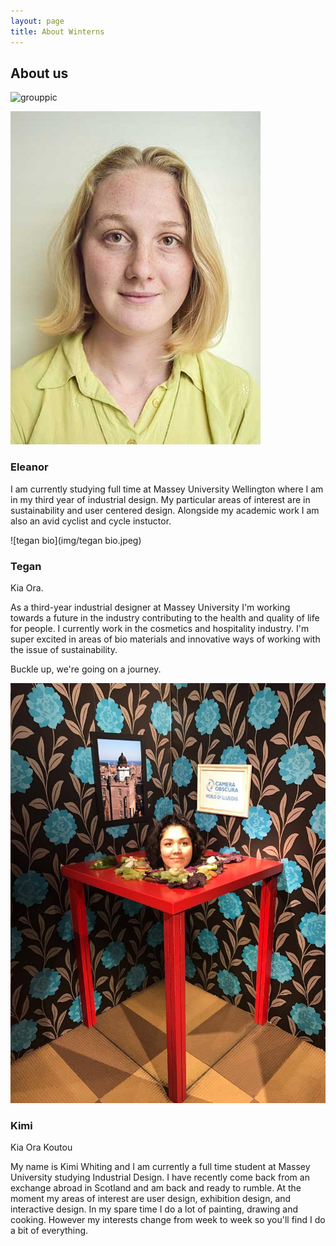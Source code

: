 ```yaml
---
layout: page
title: About Winterns
---
```

## About us

![grouppic](Winternintro.jpg)

![eleanor](img/eleanor.jpg)
### Eleanor
I am currently studying full time at Massey University Wellington where I am in my third year of industrial design. My particular areas of interest are in sustainability and user centered design.
Alongside my academic work I am also an avid cyclist and cycle instuctor. 

![tegan bio](img/tegan bio.jpeg)
### Tegan
Kia Ora. 

As a third-year industrial designer at Massey University I'm working towards a future in the industry contributing to the health and quality of life for people. I currently work in the cosmetics and hospitality industry. I'm super excited in areas of bio materials and innovative ways of working with the issue of sustainability.

Buckle up, we're going on a journey.

![kimi](img/kimiwoo.jpg) 
### Kimi
Kia Ora Koutou

My name is Kimi Whiting and I am currently a full time student at Massey University studying Industrial Design. I have recently come back from an exchange abroad in Scotland and am back and ready to rumble. At the moment my areas of interest are user design, exhibition design, and interactive design.
In my spare time I do a lot of painting, drawing and cooking. However my interests change from week to week so you'll find I do a bit of everything.


